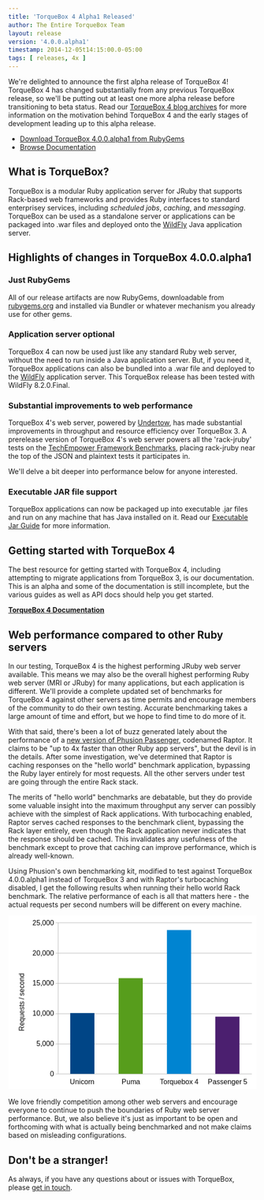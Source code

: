 ```yaml
---
title: 'TorqueBox 4 Alpha1 Released'
author: The Entire TorqueBox Team
layout: release
version: '4.0.0.alpha1'
timestamp: 2014-12-05t14:15:00.0-05:00
tags: [ releases, 4x ]
---
```


We're delighted to announce the first alpha release of TorqueBox 4!
TorqueBox 4 has changed substantially from any previous TorqueBox
release, so we'll be putting out at least one more alpha release
before transitioning to beta status. Read our [TorqueBox 4 blog
archives][tb4_posts] for more information on the motivation behind
TorqueBox 4 and the early stages of development leading up to this
alpha release.

* [Download TorqueBox 4.0.0.alpha1 from RubyGems][download]
* [Browse Documentation][docs]

## What is TorqueBox?

TorqueBox is a modular Ruby application server for JRuby that supports
Rack-based web frameworks and provides Ruby interfaces to standard
enterprisey services, including *scheduled jobs*, *caching*, and
*messaging*. TorqueBox can be used as a standalone server or
applications can be packaged into .war files and deployed onto the
[WildFly][] Java application server.

## Highlights of changes in TorqueBox 4.0.0.alpha1

### Just RubyGems

All of our release artifacts are now RubyGems, downloadable from
[rubygems.org][download] and installed via Bundler or whatever
mechanism you already use for other gems.

### Application server optional

TorqueBox 4 can now be used just like any standard Ruby web server,
without the need to run inside a Java application server. But, if you
need it, TorqueBox applications can also be bundled into a .war file
and deployed to the [WildFly][] application server. This TorqueBox
release has been tested with WildFly 8.2.0.Final.

### Substantial improvements to web performance

TorqueBox 4's web server, powered by [Undertow][undertow], has made
substantial improvements in throughput and resource efficiency over
TorqueBox 3. A prerelease version of TorqueBox 4's web server powers
all the 'rack-jruby' tests on the [TechEmpower Framework
Benchmarks][techempower], placing rack-jruby near the top of the JSON
and plaintext tests it participates in.

We'll delve a bit deeper into performance below for anyone interested.

### Executable JAR file support

TorqueBox applications can now be packaged up into executable .jar
files and run on any machine that has Java installed on it. Read our
[Executable Jar Guide][jar_guide] for more information.

## Getting started with TorqueBox 4

The best resource for getting started with TorqueBox 4, including
attempting to migrate applications from TorqueBox 3, is our
documentation. This is an alpha and some of the documentation is still
incomplete, but the various guides as well as API docs should help you
get started.

**[TorqueBox 4 Documentation][docs]**

<a name="performance"/>

## Web performance compared to other Ruby servers

In our testing, TorqueBox 4 is the highest performing JRuby web server
available. This means we may also be the overall highest performing
Ruby web server (MRI or JRuby) for many applications, but each
application is different. We'll provide a complete updated set of
benchmarks for TorqueBox 4 against other servers as time permits and
encourage members of the community to do their own testing. Accurate
benchmarking takes a large amount of time and effort, but we hope to
find time to do more of it.

With that said, there's been a lot of buzz generated lately about the
performance of a [new version of Phusion Passenger][raptor], codenamed
Raptor. It claims to be "up to 4x faster than other Ruby app servers",
but the devil is in the details. After some investigation, we've
determined that Raptor is caching responses on the "hello world"
benchmark application, bypassing the Ruby layer entirely for most
requests. All the other servers under test are going through the
entire Rack stack.

The merits of "hello world" benchmarks are debatable, but they
do provide some valuable insight into the maximum throughput any
server can possibly achieve with the simplest of Rack
applications. With turbocaching enabled, Raptor serves cached
responses to the benchmark client, bypassing the Rack layer entirely,
even though the Rack application never indicates that the response
should be cached. This invalidates any usefulness of the benchmark
except to prove that caching can improve performance, which is already
well-known.

Using Phusion's own benchmarking kit, modified to test against
TorqueBox 4.0.0.alpha1 instead of TorqueBox 3 and with Raptor's
turbocaching disabled, I get the following results when running their
hello world Rack benchmark. The relative performance of each is all
that matters here - the actual requests per second numbers will be
different on every machine.

<img src="/images/benchmarks/phusion_kit_hello_world.png"/>

We love friendly competition among other web servers and encourage
everyone to continue to push the boundaries of Ruby web server
performance. But, we also believe it's just as important to be open
and forthcoming with what is actually being benchmarked and not make
claims based on misleading configurations.

## Don't be a stranger!

As always, if you have any questions about or issues with TorqueBox, please [get in touch][community].

[download]:    http://rubygems.org/gems/torquebox/versions/4.0.0.alpha1-java
[docs]:        /documentation/4.0.0.alpha1/yardoc/
[community]:   /community/

[tb4_posts]:   /news/tags/4x/
[jar_guide]:   /documentation/4.0.0.alpha1/yardoc/file.jar.html
[wildfly]:     http://wildfly.org/
[undertow]:    http://undertow.io/
[techempower]: http://www.techempower.com/benchmarks/#section=data-r9&hw=i7&test=json
[raptor]:      http://blog.phusion.nl/2014/11/25/introducing-phusion-passenger-5-beta-1-codename-raptor/
